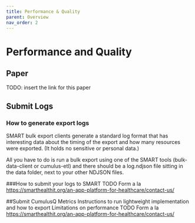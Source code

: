 ```yaml
---
title: Performance & Quality
parent: Overview
nav_order: 2
---
```

# Performance and Quality

## Paper
TODO: insert the link for this paper

## Submit Logs
### How to generate export logs

SMART bulk export clients generate a standard log format that has interesting data about the timing of the export and how many resources were exported. (It holds no sensitive or personal data.)

All you have to do is run a bulk export using one of the SMART tools (bulk-data-client or cumulus-etl) and there should be a log.ndjson file sitting in the data folder, next to your other NDJSON files.

###How to submit your logs to SMART
TODO Form a la https://smarthealthit.org/an-app-platform-for-healthcare/contact-us/

##Submit CumulusQ Metrics
Instructions to run lightweight implementation and how to export
Limitations on performance
TODO Form a la https://smarthealthit.org/an-app-platform-for-healthcare/contact-us/
